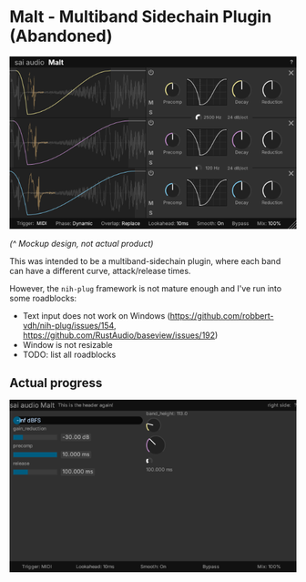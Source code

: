 # Malt - Multiband Sidechain Plugin (Abandoned)

![](mockup.png)

_(^ Mockup design, not actual product)_

This was intended to be a multiband-sidechain plugin, where each band can have a different curve, attack/release times.

However, the `nih-plug` framework is not mature enough and I've run into some roadblocks:

- Text input does not work on Windows (https://github.com/robbert-vdh/nih-plug/issues/154, https://github.com/RustAudio/baseview/issues/192)
- Window is not resizable
- TODO: list all roadblocks

## Actual progress

![](screenshot.png)
